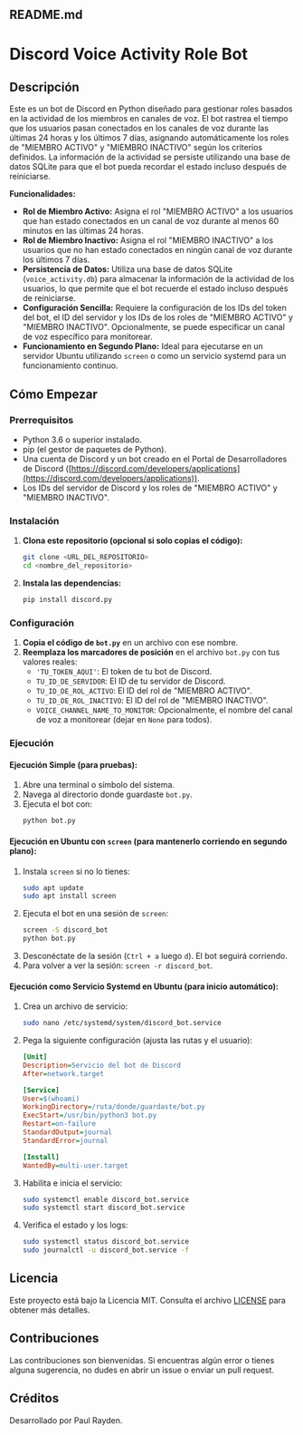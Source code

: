 ## README.md

# Discord Voice Activity Role Bot

## Descripción

Este es un bot de Discord en Python diseñado para gestionar roles basados en la actividad de los miembros en canales de voz. El bot rastrea el tiempo que los usuarios pasan conectados en los canales de voz durante las últimas 24 horas y los últimos 7 días, asignando automáticamente los roles de "MIEMBRO ACTIVO" y "MIEMBRO INACTIVO" según los criterios definidos. La información de la actividad se persiste utilizando una base de datos SQLite para que el bot pueda recordar el estado incluso después de reiniciarse.

**Funcionalidades:**

* **Rol de Miembro Activo:** Asigna el rol "MIEMBRO ACTIVO" a los usuarios que han estado conectados en un canal de voz durante al menos 60 minutos en las últimas 24 horas.
* **Rol de Miembro Inactivo:** Asigna el rol "MIEMBRO INACTIVO" a los usuarios que no han estado conectados en ningún canal de voz durante los últimos 7 días.
* **Persistencia de Datos:** Utiliza una base de datos SQLite (`voice_activity.db`) para almacenar la información de la actividad de los usuarios, lo que permite que el bot recuerde el estado incluso después de reiniciarse.
* **Configuración Sencilla:** Requiere la configuración de los IDs del token del bot, el ID del servidor y los IDs de los roles de "MIEMBRO ACTIVO" y "MIEMBRO INACTIVO". Opcionalmente, se puede especificar un canal de voz específico para monitorear.
* **Funcionamiento en Segundo Plano:** Ideal para ejecutarse en un servidor Ubuntu utilizando `screen` o como un servicio systemd para un funcionamiento continuo.

## Cómo Empezar

### Prerrequisitos

* Python 3.6 o superior instalado.
* pip (el gestor de paquetes de Python).
* Una cuenta de Discord y un bot creado en el Portal de Desarrolladores de Discord ([https://discord.com/developers/applications](https://discord.com/developers/applications)).
* Los IDs del servidor de Discord y los roles de "MIEMBRO ACTIVO" y "MIEMBRO INACTIVO".

### Instalación

1.  **Clona este repositorio (opcional si solo copias el código):**
    ```bash
    git clone <URL_DEL_REPOSITORIO>
    cd <nombre_del_repositorio>
    ```

2.  **Instala las dependencias:**
    ```bash
    pip install discord.py
    ```

### Configuración

1.  **Copia el código de `bot.py`** en un archivo con ese nombre.
2.  **Reemplaza los marcadores de posición** en el archivo `bot.py` con tus valores reales:
    * `'TU_TOKEN_AQUI'`: El token de tu bot de Discord.
    * `TU_ID_DE_SERVIDOR`: El ID de tu servidor de Discord.
    * `TU_ID_DE_ROL_ACTIVO`: El ID del rol de "MIEMBRO ACTIVO".
    * `TU_ID_DE_ROL_INACTIVO`: El ID del rol de "MIEMBRO INACTIVO".
    * `VOICE_CHANNEL_NAME_TO_MONITOR`: Opcionalmente, el nombre del canal de voz a monitorear (dejar en `None` para todos).

### Ejecución

#### Ejecución Simple (para pruebas):

1.  Abre una terminal o símbolo del sistema.
2.  Navega al directorio donde guardaste `bot.py`.
3.  Ejecuta el bot con:
    ```bash
    python bot.py
    ```

#### Ejecución en Ubuntu con `screen` (para mantenerlo corriendo en segundo plano):

1.  Instala `screen` si no lo tienes:
    ```bash
    sudo apt update
    sudo apt install screen
    ```
2.  Ejecuta el bot en una sesión de `screen`:
    ```bash
    screen -S discord_bot
    python bot.py
    ```
3.  Desconéctate de la sesión (`Ctrl + a` luego `d`). El bot seguirá corriendo.
4.  Para volver a ver la sesión: `screen -r discord_bot`.

#### Ejecución como Servicio Systemd en Ubuntu (para inicio automático):

1.  Crea un archivo de servicio:
    ```bash
    sudo nano /etc/systemd/system/discord_bot.service
    ```
2.  Pega la siguiente configuración (ajusta las rutas y el usuario):
    ```ini
    [Unit]
    Description=Servicio del bot de Discord
    After=network.target

    [Service]
    User=$(whoami)
    WorkingDirectory=/ruta/donde/guardaste/bot.py
    ExecStart=/usr/bin/python3 bot.py
    Restart=on-failure
    StandardOutput=journal
    StandardError=journal

    [Install]
    WantedBy=multi-user.target
    ```
3.  Habilita e inicia el servicio:
    ```bash
    sudo systemctl enable discord_bot.service
    sudo systemctl start discord_bot.service
    ```
4.  Verifica el estado y los logs:
    ```bash
    sudo systemctl status discord_bot.service
    sudo journalctl -u discord_bot.service -f
    ```

## Licencia

Este proyecto está bajo la Licencia MIT. Consulta el archivo [LICENSE](LICENSE) para obtener más detalles.

## Contribuciones

Las contribuciones son bienvenidas. Si encuentras algún error o tienes alguna sugerencia, no dudes en abrir un issue o enviar un pull request.

## Créditos

Desarrollado por Paul Rayden.

